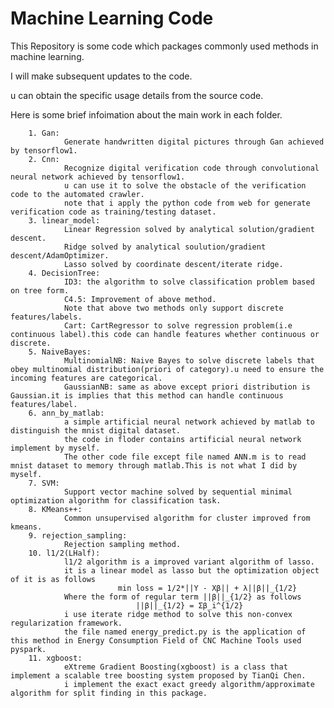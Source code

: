 # Machine Learning Code

This Repository is some code which packages commonly used methods in machine learning.

I will make subsequent updates to the code.

u can obtain the specific usage details from the source code.

Here is some brief infoimation about the main work in each folder.

        1. Gan:
                Generate handwritten digital pictures through Gan achieved by tensorflow1.
        2. Cnn:
                Recognize digital verification code through convolutional neural network achieved by tensorflow1.
                u can use it to solve the obstacle of the verification code to the automated crawler.
                note that i apply the python code from web for generate verification code as training/testing dataset.
        3. linear_model:
                Linear Regression solved by analytical solution/gradient descent.
                Ridge solved by analytical soulution/gradient descent/AdamOptimizer.
                Lasso solved by coordinate descent/iterate ridge.
        4. DecisionTree:
                ID3: the algorithm to solve classification problem based on tree form.
                C4.5: Improvement of above method.
                Note that above two methods only support discrete features/labels.
                Cart: CartRegressor to solve regression problem(i.e continuous label).this code can handle features whether continuous or discrete.
        5. NaiveBayes:
                MultinomialNB: Naive Bayes to solve discrete labels that obey multinomial distribution(priori of category).u need to ensure the incoming features are categorical.
                GaussianNB: same as above except priori distribution is Gaussian.it is implies that this method can handle continuous features/label.
        6. ann_by_matlab:
                a simple artificial neural network achieved by matlab to distinguish the mnist digital dataset.
                the code in floder contains artificial neural network implement by myself.
                The other code file except file named ANN.m is to read mnist dataset to memory through matlab.This is not what I did by myself.
        7. SVM:
                Support vector machine solved by sequential minimal optimization algorithm for classification task.
        8. KMeans++:
                Common unsupervised algorithm for cluster improved from kmeans.
        9. rejection_sampling:
                Rejection sampling method.
        10. l1/2(LHalf):
                l1/2 algorithm is a improved variant algorithm of lasso.
                it is a linear model as lasso but the optimization object of it is as follows
                            min loss = 1/2*||Y - Xβ|| + λ||β||_{1/2}         
                Where the form of regular term ||β||_{1/2} as follows
                                ||β||_{1/2} = Σβ_i^{1/2}             
                i use iterate ridge method to solve this non-convex regularization framework.
                the file named energy_predict.py is the application of this method in Energy Consumption Field of CNC Machine Tools used pyspark.
        11. xgboost:
                eXtreme Gradient Boosting(xgboost) is a class that implement a scalable tree boosting system proposed by TianQi Chen.
                i implement the exact exact greedy algorithm/approximate algorithm for split finding in this package.

 
